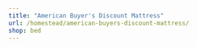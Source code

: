 ```yaml
---
title: "American Buyer's Discount Mattress"
url: /homestead/american-buyers-discount-mattress/
shop: bed
---
```

